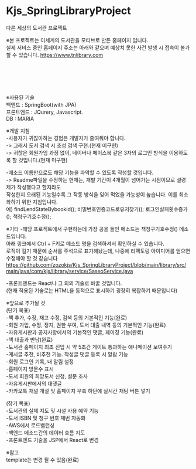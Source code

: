 # Kjs_SpringLibraryProject  
다른 세상의 도서관 프로젝트  


※본 프로젝트는 이세계의 도서관을 모티브로 만든 홈페이지 입니다.  
실제 서비스 중인 홈페이지 주소는 아래와 같으며 예상치 못한 사건 발생 시 접속이 불가할 수 있습니다. 
https://www.tnlibrary.com  
 
<br/><br/><br/><br/>
  
※사용된 기술  
백엔드 : SpringBoot(with JPA)  
프론트엔드 : JQurery, Javascript.   
DB : MARIA  
  
  
※개발 지침  
-사용자가 귀찮아하는 경험은 개발자가 줄여줘야 합니다.   
-> 그래서 도서 검색 시 초성 검색 구현.(현재 미구현)   
-> 귀찮은 회원가입 과정 없이, 네이버나 페이스북 같은 3자의 로그인 방식을 이용하도록 할 것입니다.(현재 미구현)  
  
-메소드 이름만으로도 해당 기능을 파악할 수 있도록 작성할 것입니다.  
-> Readme파일을 수정하는 현재는, 개발 기간이 4개월이 넘어가는 시점이므로 설령 제가 작성했다고 할지라도  
작성한지 오래된 기능일수록 그 작동 방식을 잊어 먹었을 가능성이 높습니다. 이를 최소화하기 위한 지침입니다.  
예) findLendStateBybookid(); 비밀번호인증코드로유저찾기(); 로그인실패횟수증가(); 책청구기호수정();  
  
  
※기타
-해당 프로젝트에서 구현하는데 가장 공을 들인 메소드는 책청구기호수정() 메소드입니다.  
아래 링크에서 Ctrl + F키로 메소드 명을 검색하셔서 확인하실 수 있습니다.  
로직이 길기 때문에 순서를 주석으로 표기해놨는데, 나중에 리팩토링 아이디어를 얻으면 수정해야 할 것 같습니다  
https://github.com/zozokjs/Kjs_SpringLibraryProject/blob/main/library/src/main/java/com/kjs/library/service/SaseoService.java  
  
-프론트엔드는 React나 그 외의 기술로 바꿀 것입니다.  
(현재 적용된 기술로는 HTML을 동적으로 표시하기 굉장히 복잡하기 때문입니다)  
  
  
※앞으로 추가될 것  
(단기 목표)  
-책 추가, 수정, 재고 수정, 검색 등의 기본적인 기능(완료)  
-회원 가입, 수정, 정지, 권한 부여, 도서 대출 내역 등의 기본적인 기능(완료)  
-자유게시판과 공지사항에서의 기본적인 댓글, 페이징 기능(완료)  
-책 대출과 반납(완료)  
-도서관 홈페이지 최초 진입 시 약 5초간 게이트 통과하는 애니메이션 보여주기  
-게시글 추천, 비추천 기능. 작성글 댓글 등록 시 알람 기능  
-회원 로그인 기록, 내 알림 설정  
-홈페이지 방문수 표시  
-도서 회원의 희망도서 신청, 설문 조사  
-자유게시판에서의 대댓글  
-카카오톡 채널 개설 및 홈페이지 우측 하단에 실시간 채팅 버튼 넣기  
  
(장기 목표)  
-도서관의 실제 지도 및 시설 사용 예약 기능   
-도서 ISBN 및 청구 번호 채번 자동화  
-AWS에서 로드밸런싱  
-백엔드 메소드간의 데이터 흐름 지도  
-프론트엔드 기술을 JSP에서 React로 변경  
  
  
※참고  
template는 변경 될 수 있음(완료)  
